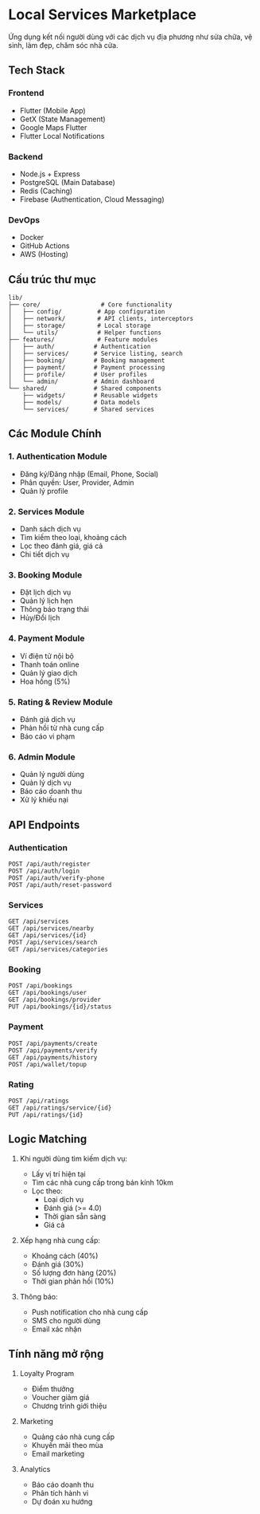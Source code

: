 # Local Services Marketplace

Ứng dụng kết nối người dùng với các dịch vụ địa phương như sửa chữa, vệ sinh, làm đẹp, chăm sóc nhà cửa.

## Tech Stack

### Frontend
- Flutter (Mobile App)
- GetX (State Management)
- Google Maps Flutter
- Flutter Local Notifications

### Backend
- Node.js + Express
- PostgreSQL (Main Database)
- Redis (Caching)
- Firebase (Authentication, Cloud Messaging)

### DevOps
- Docker
- GitHub Actions
- AWS (Hosting)

## Cấu trúc thư mục

```
lib/
├── core/                 # Core functionality
│   ├── config/          # App configuration
│   ├── network/         # API clients, interceptors
│   ├── storage/         # Local storage
│   └── utils/           # Helper functions
├── features/            # Feature modules
│   ├── auth/           # Authentication
│   ├── services/       # Service listing, search
│   ├── booking/        # Booking management
│   ├── payment/        # Payment processing
│   ├── profile/        # User profiles
│   └── admin/          # Admin dashboard
└── shared/             # Shared components
    ├── widgets/        # Reusable widgets
    ├── models/         # Data models
    └── services/       # Shared services
```

## Các Module Chính

### 1. Authentication Module
- Đăng ký/Đăng nhập (Email, Phone, Social)
- Phân quyền: User, Provider, Admin
- Quản lý profile

### 2. Services Module
- Danh sách dịch vụ
- Tìm kiếm theo loại, khoảng cách
- Lọc theo đánh giá, giá cả
- Chi tiết dịch vụ

### 3. Booking Module
- Đặt lịch dịch vụ
- Quản lý lịch hẹn
- Thông báo trạng thái
- Hủy/Đổi lịch

### 4. Payment Module
- Ví điện tử nội bộ
- Thanh toán online
- Quản lý giao dịch
- Hoa hồng (5%)

### 5. Rating & Review Module
- Đánh giá dịch vụ
- Phản hồi từ nhà cung cấp
- Báo cáo vi phạm

### 6. Admin Module
- Quản lý người dùng
- Quản lý dịch vụ
- Báo cáo doanh thu
- Xử lý khiếu nại

## API Endpoints

### Authentication
```
POST /api/auth/register
POST /api/auth/login
POST /api/auth/verify-phone
POST /api/auth/reset-password
```

### Services
```
GET /api/services
GET /api/services/nearby
GET /api/services/{id}
POST /api/services/search
GET /api/services/categories
```

### Booking
```
POST /api/bookings
GET /api/bookings/user
GET /api/bookings/provider
PUT /api/bookings/{id}/status
```

### Payment
```
POST /api/payments/create
POST /api/payments/verify
GET /api/payments/history
POST /api/wallet/topup
```

### Rating
```
POST /api/ratings
GET /api/ratings/service/{id}
PUT /api/ratings/{id}
```

## Logic Matching

1. Khi người dùng tìm kiếm dịch vụ:
   - Lấy vị trí hiện tại
   - Tìm các nhà cung cấp trong bán kính 10km
   - Lọc theo:
     + Loại dịch vụ
     + Đánh giá (>= 4.0)
     + Thời gian sẵn sàng
     + Giá cả

2. Xếp hạng nhà cung cấp:
   - Khoảng cách (40%)
   - Đánh giá (30%)
   - Số lượng đơn hàng (20%)
   - Thời gian phản hồi (10%)

3. Thông báo:
   - Push notification cho nhà cung cấp
   - SMS cho người dùng
   - Email xác nhận

## Tính năng mở rộng

1. Loyalty Program
   - Điểm thưởng
   - Voucher giảm giá
   - Chương trình giới thiệu

2. Marketing
   - Quảng cáo nhà cung cấp
   - Khuyến mãi theo mùa
   - Email marketing

3. Analytics
   - Báo cáo doanh thu
   - Phân tích hành vi
   - Dự đoán xu hướng
